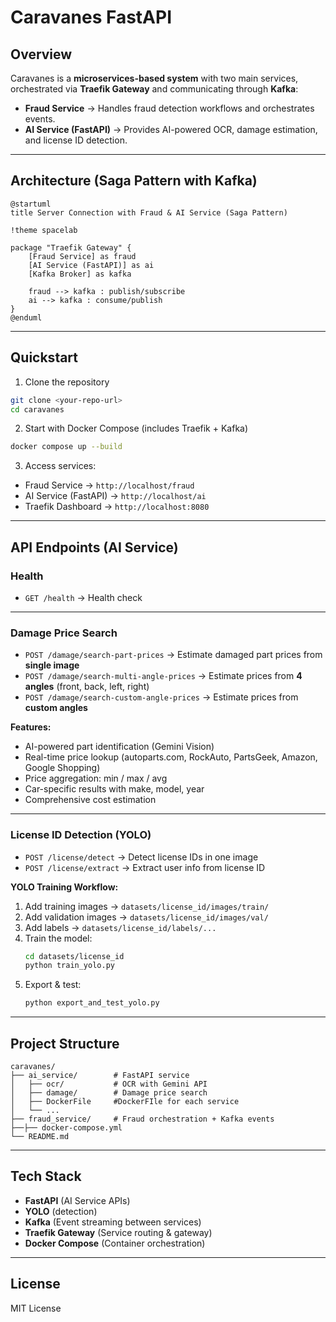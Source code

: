 # Caravanes FastAPI

## Overview

Caravanes is a **microservices-based system** with two main services, orchestrated via **Traefik Gateway** and communicating through **Kafka**:

- **Fraud Service** → Handles fraud detection workflows and orchestrates events.  
- **AI Service (FastAPI)** → Provides AI-powered OCR, damage estimation, and license ID detection.  

---

## Architecture (Saga Pattern with Kafka)

```plantuml
@startuml
title Server Connection with Fraud & AI Service (Saga Pattern)

!theme spacelab

package "Traefik Gateway" {
    [Fraud Service] as fraud
    [AI Service (FastAPI)] as ai
    [Kafka Broker] as kafka

    fraud --> kafka : publish/subscribe
    ai --> kafka : consume/publish
}
@enduml
```

---

## Quickstart

1. Clone the repository  
```bash
git clone <your-repo-url>
cd caravanes
```

2. Start with Docker Compose (includes Traefik + Kafka)  
```bash
docker compose up --build
```

3. Access services:
- Fraud Service → `http://localhost/fraud`  
- AI Service (FastAPI) → `http://localhost/ai`  
- Traefik Dashboard → `http://localhost:8080`  

---

## API Endpoints (AI Service)

### Health
- `GET /health` → Health check  
---

### Damage Price Search
- `POST /damage/search-part-prices` → Estimate damaged part prices from **single image**  
- `POST /damage/search-multi-angle-prices` → Estimate prices from **4 angles** (front, back, left, right)  
- `POST /damage/search-custom-angle-prices` → Estimate prices from **custom angles**  

**Features:**
- AI-powered part identification (Gemini Vision)  
- Real-time price lookup (autoparts.com, RockAuto, PartsGeek, Amazon, Google Shopping)  
- Price aggregation: min / max / avg  
- Car-specific results with make, model, year  
- Comprehensive cost estimation  

---

### License ID Detection (YOLO)
- `POST /license/detect` → Detect license IDs in one image  
- `POST /license/extract` → Extract user info from license ID 

**YOLO Training Workflow:**
1. Add training images → `datasets/license_id/images/train/`  
2. Add validation images → `datasets/license_id/images/val/`  
3. Add labels → `datasets/license_id/labels/...`  
4. Train the model:  
   ```bash
   cd datasets/license_id
   python train_yolo.py
   ```
5. Export & test:  
   ```bash
   python export_and_test_yolo.py
   ```

---

## Project Structure

```
caravanes/
├── ai_service/        # FastAPI service
│   ├── ocr/           # OCR with Gemini API
│   ├── damage/        # Damage price search
│   ├── DockerFile     #DockerFIle for each service 
│   └── ...
├── fraud_service/     # Fraud orchestration + Kafka events
├──├── docker-compose.yml
└── README.md
```

---

## Tech Stack
- **FastAPI** (AI Service APIs)  
- **YOLO** (detection)  
- **Kafka** (Event streaming between services)  
- **Traefik Gateway** (Service routing & gateway)  
- **Docker Compose** (Container orchestration)  

---

## License
MIT License